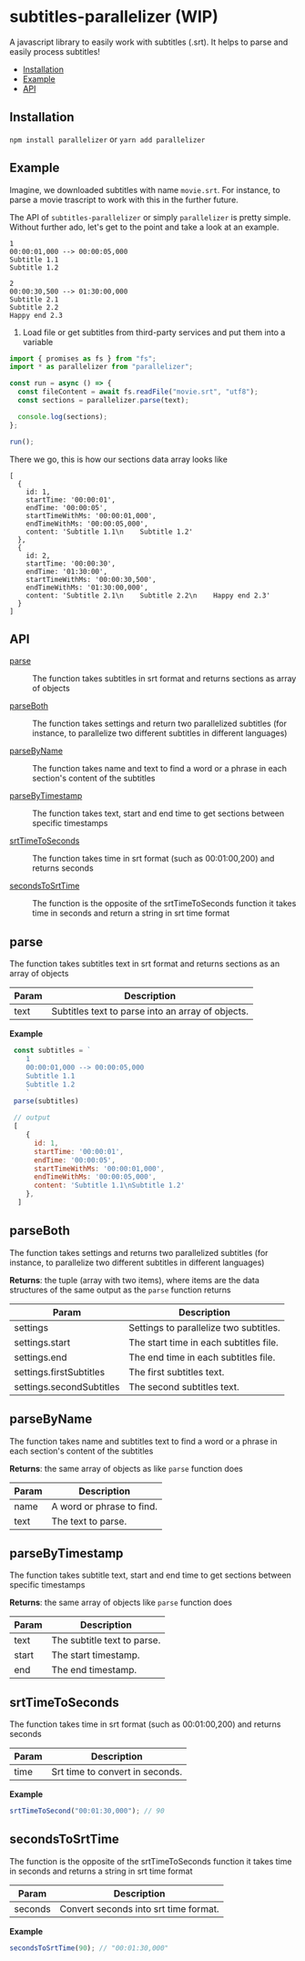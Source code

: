 # subtitles-parallelizer (WIP)

A javascript library to easily work with subtitles (.srt). It helps to parse and easily process subtitles!

- [Installation](#installation)
- [Example](#example)
- [API](#api)

## Installation

`npm install parallelizer`
or
`yarn add parallelizer`

## Example

Imagine, we downloaded subtitles with name `movie.srt`. For instance, to parse a movie trascript to work with this in the further future.

The API of `subtitles-parallelizer` or simply `parallelizer` is pretty simple. Without further ado, let's get to the point and take a look at an example.

    1
    00:00:01,000 --> 00:00:05,000
    Subtitle 1.1
    Subtitle 1.2

    2
    00:00:30,500 --> 01:30:00,000
    Subtitle 2.1
    Subtitle 2.2
    Happy end 2.3

1. Load file or get subtitles from third-party services and put them into a variable

```js
import { promises as fs } from "fs";
import * as parallelizer from "parallelizer";

const run = async () => {
  const fileContent = await fs.readFile("movie.srt", "utf8");
  const sections = parallelizer.parse(text);

  console.log(sections);
};

run();
```

There we go, this is how our sections data array looks like

    [
      {
        id: 1,
        startTime: '00:00:01',
        endTime: '00:00:05',
        startTimeWithMs: '00:00:01,000',
        endTimeWithMs: '00:00:05,000',
        content: 'Subtitle 1.1\n    Subtitle 1.2'
      },
      {
        id: 2,
        startTime: '00:00:30',
        endTime: '01:30:00',
        startTimeWithMs: '00:00:30,500',
        endTimeWithMs: '01:30:00,000',
        content: 'Subtitle 2.1\n    Subtitle 2.2\n    Happy end 2.3'
      }
    ]

## API

<dl>
<dt><a href="#parse">parse</a></dt>
<dd><p>The function takes subtitles in srt format and returns sections as array of objects</p>
</dd>
<dt><a href="#parseBoth">parseBoth</a> </dt>
<dd><p>The function takes settings and return two parallelized subtitles
(for instance, to parallelize two different subtitles in different languages)</p>
</dd>
<dt><a href="#parseByName">parseByName</a> </dt>
<dd><p>The function takes name and text to find a word or a phrase in each section&#39;s content of the subtitles</p>
</dd>
<dt><a href="#parseByTimestamp">parseByTimestamp</a> </dt>
<dd><p>The function takes text, start and end time to get sections between specific timestamps</p>
</dd>
<dt><a href="#srtTimeToSeconds">srtTimeToSeconds</a></dt>
<dd><p>The function takes time in srt format (such as 00:01:00,200) and returns seconds</p>
</dd>
<dt><a href="#secondsToSrtTime">secondsToSrtTime</a></dt>
<dd><p>The function is the opposite of the srtTimeToSeconds function
it takes time in seconds and return a string in srt time format</p>
</dd>
</dl>

<a name="parse"></a>

## parse

The function takes subtitles text in srt format and returns sections as an array of objects

| Param | Description                                       |
| ----- | ------------------------------------------------- |
| text  | Subtitles text to parse into an array of objects. |

**Example**

```js
 const subtitles = `
    1
    00:00:01,000 --> 00:00:05,000
    Subtitle 1.1
    Subtitle 1.2
    `
 parse(subtitles)

 // output
 [
    {
      id: 1,
      startTime: '00:00:01',
      endTime: '00:00:05',
      startTimeWithMs: '00:00:01,000',
      endTimeWithMs: '00:00:05,000',
      content: 'Subtitle 1.1\nSubtitle 1.2'
    },
  ]
```

<a name="parseBoth"></a>

## parseBoth

The function takes settings and returns two parallelized subtitles
(for instance, to parallelize two different subtitles in different languages)

**Returns**: the tuple (array with two items), where items are the data structures of the same output
as the `parse` function returns

| Param                    | Description                            |
| ------------------------ | -------------------------------------- |
| settings                 | Settings to parallelize two subtitles. |
| settings.start           | The start time in each subtitles file. |
| settings.end             | The end time in each subtitles file.   |
| settings.firstSubtitles  | The first subtitles text.              |
| settings.secondSubtitles | The second subtitles text.             |

<a name="parseByName"></a>

## parseByName

The function takes name and subtitles text to find a word or a phrase in each section's content of the subtitles

**Returns**: the same array of objects as like `parse` function does

| Param | Description               |
| ----- | ------------------------- |
| name  | A word or phrase to find. |
| text  | The text to parse.        |

<a name="parseByTimestamp"></a>

## parseByTimestamp

The function takes subtitle text, start and end time to get sections between specific timestamps

**Returns**: the same array of objects like `parse` function does

| Param | Description                 |
| ----- | --------------------------- |
| text  | The subtitle text to parse. |
| start | The start timestamp.        |
| end   | The end timestamp.          |

<a name="srtTimeToSeconds"></a>

## srtTimeToSeconds

The function takes time in srt format (such as 00:01:00,200) and returns seconds

| Param | Description                     |
| ----- | ------------------------------- |
| time  | Srt time to convert in seconds. |

**Example**

```js
srtTimeToSecond("00:01:30,000"); // 90
```

<a name="secondsToSrtTime"></a>

## secondsToSrtTime

The function is the opposite of the srtTimeToSeconds function
it takes time in seconds and returns a string in srt time format

| Param   | Description                           |
| ------- | ------------------------------------- |
| seconds | Convert seconds into srt time format. |

**Example**

```js
secondsToSrtTime(90); // "00:01:30,000"
```
